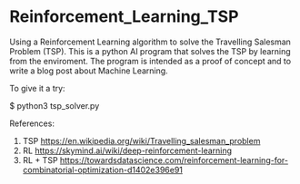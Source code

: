 # Reinforcement_Learning_TSP
Using a Reinforcement Learning algorithm to solve the Travelling Salesman Problem (TSP).
This is a python AI program that solves the TSP by learning from the enviroment. 
The program is intended as a proof of concept and to write a blog post about Machine Learning. 

To give it a try: 

$ python3 tsp_solver.py

References:
1) TSP https://en.wikipedia.org/wiki/Travelling_salesman_problem
2) RL https://skymind.ai/wiki/deep-reinforcement-learning
2) RL + TSP https://towardsdatascience.com/reinforcement-learning-for-combinatorial-optimization-d1402e396e91
